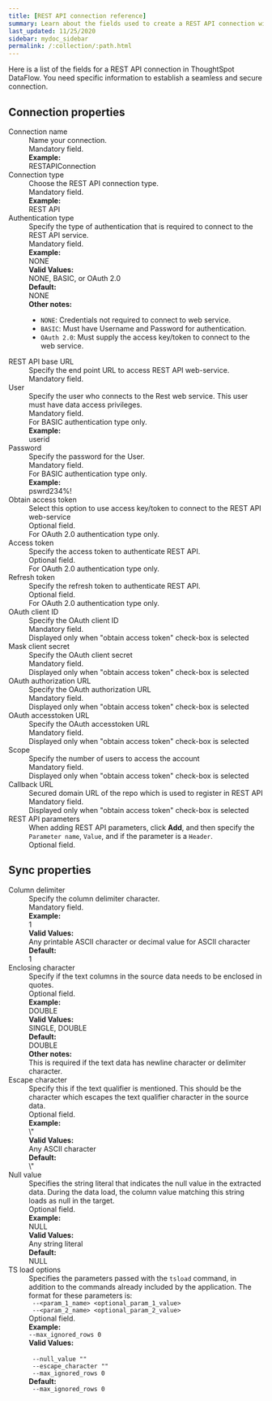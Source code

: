 ```yaml
---
title: [REST API connection reference]
summary: Learn about the fields used to create a REST API connection with ThoughtSpot DataFlow.
last_updated: 11/25/2020
sidebar: mydoc_sidebar
permalink: /:collection/:path.html
---
```


Here is a list of the fields for a REST API connection in ThoughtSpot DataFlow. You need specific information to establish a seamless and secure connection.

## Connection properties

<dl id="dataflow-rest-api-connection-properties">
<dlentry id="dataflow-rest-api-conn-connection-name"><dt>Connection name</dt><dd id="connection-name-description">Name your connection.</dd><dd id="connection-name-required">Mandatory field.</dd><dd id="connection-name-example"><strong>Example:</strong><br/>RESTAPIConnection</dd></dlentry>
<dlentry id="dataflow-rest-api-conn-connection-type"><dt>Connection type</dt><dd id="connection-type-description">Choose the REST API connection type.</dd><dd id="connection-type-required">Mandatory field.</dd><dd id="connection-type-example"><strong>Example:</strong><br/>REST API</dd></dlentry>
<dlentry id="dataflow-rest-api-conn-authentication-type"><dt>Authentication type</dt><dd id="authentication-type-description">Specify the type of authentication that is required to connect to the REST API service.</dd><dd id="authentication-type-required">Mandatory field.</dd><dd id="authentication-type-example"><strong>Example:</strong><br/>NONE</dd><dd id="authentication-type-valid-values"><strong>Valid Values:</strong><br/>NONE, BASIC, or OAuth 2.0</dd><dd id="authentication-type-default"><strong>Default:</strong><br/>NONE</dd><dd id="authentication-type-other"><strong>Other notes:</strong><br/><ul><li><code>NONE</code>: Credentials not required to connect to web service.</li><li><code>BASIC</code>: Must have Username and Password for authentication.</li><li><code>OAuth 2.0</code>: Must supply the access key/token to connect to the web service.</li></ul></dd></dlentry>
<dlentry id="dataflow-rest-api-conn-rest-api-base-url"><dt>REST API base URL</dt><dd id="rest-api-base-url-description">Specify the end point URL to access REST API web-service.</dd><dd id="rest-api-base-url-required">Mandatory field.</dd></dlentry>
<dlentry id="dataflow-rest-api-conn-user"><dt>User</dt><dd id="user-description">Specify the user who connects to the Rest web service. This user must have data access privileges.</dd><dd id="user-required">Mandatory field.<br/>For BASIC authentication type only.</dd><dd id="user-example"><strong>Example:</strong><br/>userid</dd></dlentry>
<dlentry id="dataflow-rest-api-conn-password"><dt>Password</dt><dd id="password-description">Specify the password for the User.</dd><dd id="password-required">Mandatory field.<br/>For BASIC authentication type only.</dd><dd id="password-example"><strong>Example:</strong><br/>pswrd234%!</dd></dlentry>
<dlentry id="dataflow-rest-api-conn-obtain-access-token"><dt>Obtain access token</dt><dd id="obtain-access-token-description">Select this option to use access key/token to connect to the REST API web-service</dd><dd id="obtain-access-token-required">Optional field.<br/>For OAuth 2.0 authentication type only.</dd></dlentry>
<dlentry id="dataflow-rest-api-conn-access-token"><dt>Access token</dt><dd id="access-token-description">Specify the access token to authenticate REST API.</dd><dd id="access-token-required">Optional field.<br/>For OAuth 2.0 authentication type only.</dd></dlentry>
<dlentry id="dataflow-rest-api-conn-refresh-token"><dt>Refresh token</dt><dd id="refresh-token-description">Specify the refresh token to authenticate REST API.</dd><dd id="refresh-token-required">Optional field.<br/>For OAuth 2.0 authentication type only.</dd></dlentry>
<dlentry id="dataflow-rest-api-conn-oauth-client-id"><dt>OAuth client ID</dt><dd id="oauth-client-id-description">Specify the OAuth client ID</dd><dd id="oauth-client-id-required">Mandatory field.<br/>Displayed only when "obtain access token" check-box is selected</dd></dlentry>
<dlentry id="dataflow-rest-api-conn-mask-client-secret"><dt>Mask client secret</dt><dd id="mask-client-secret-description">Specify the OAuth client secret</dd><dd id="mask-client-secret-required">Mandatory field.<br/>Displayed only when "obtain access token" check-box is selected</dd></dlentry>
<dlentry id="dataflow-rest-api-conn-oauth-authorization-url"><dt>OAuth authorization URL</dt><dd id="oauth-authorization-url-description">Specify the OAuth authorization URL </dd><dd id="oauth-authorization-url-required">Mandatory field.<br/>Displayed only when "obtain access token" check-box is selected</dd></dlentry>
<dlentry id="dataflow-rest-api-conn-oauth-accesstoken-url"><dt>OAuth accesstoken URL</dt><dd id="oauth-accesstoken-url-description">Specify the OAuth accesstoken URL </dd><dd id="oauth-accesstoken-url-required">Mandatory field.<br/>Displayed only when "obtain access token" check-box is selected</dd></dlentry>
<dlentry id="dataflow-rest-api-conn-scope"><dt>Scope</dt><dd id="scope-description">Specify the number of users to access the account</dd><dd id="scope-required">Mandatory field.<br/>Displayed only when "obtain access token" check-box is selected</dd></dlentry>
<dlentry id="dataflow-rest-api-conn-callback-url"><dt>Callback URL</dt><dd id="callback-url-description">Secured domain URL of the repo which is used to register in REST API</dd><dd id="callback-url-required">Mandatory field.<br/>Displayed only when "obtain access token" check-box is selected</dd></dlentry>
<dlentry id="dataflow-rest-api-conn-rest-api-parameters"><dt>REST API parameters</dt><dd id="rest-api-parameters-description">When adding REST API parameters, click <strong>Add</strong>, and then specify the <code>Parameter name</code>, <code>Value</code>, and if the parameter is a <code>Header</code>.</dd><dd id="rest-api-parameters-required">Optional field.</dd></dlentry>
</dl>


## Sync properties

<dl id="dataflow-rest-api-sync-properties">
<dlentry id="dataflow-rest-api-sync-column-delimiter"><dt>Column delimiter</dt><dd id="column-delimiter-description">Specify the column delimiter character.</dd><dd id="column-delimiter-required">Mandatory field.</dd><dd id="column-delimiter-example"><strong>Example:</strong><br/>1</dd><dd id="column-delimiter-valid-values"><strong>Valid Values:</strong><br/>Any printable ASCII character or decimal value for ASCII character</dd><dd id="column-delimiter-default"><strong>Default:</strong><br/>1</dd></dlentry>
<dlentry id="dataflow-rest-api-sync-enclosing-character"><dt>Enclosing character</dt><dd id="enclosing-character-description">Specify if the text columns in the source data needs to be enclosed in quotes.</dd><dd id="enclosing-character-required">Optional field.</dd><dd id="enclosing-character-example"><strong>Example:</strong><br/>DOUBLE</dd><dd id="enclosing-character-valid-values"><strong>Valid Values:</strong><br/>SINGLE, DOUBLE</dd><dd id="enclosing-character-default"><strong>Default:</strong><br/>DOUBLE</dd><dd id="enclosing-character-other"><strong>Other notes:</strong><br/>This is required if the text data has newline character or delimiter character.</dd></dlentry>
<dlentry id="dataflow-rest-api-sync-escape-character"><dt>Escape character</dt><dd id="escape-character-description">Specify this if the text qualifier is mentioned. This should be the character which escapes the text qualifier character in the source data.</dd><dd id="escape-character-required">Optional field.</dd><dd id="escape-character-example"><strong>Example:</strong><br/>\"</dd><dd id="escape-character-valid-values"><strong>Valid Values:</strong><br/>Any ASCII character</dd><dd id="escape-character-default"><strong>Default:</strong><br/>\"</dd></dlentry>
<dlentry id="dataflow-rest-api-sync-null-value"><dt>Null value</dt><dd id="null-value-description">Specifies the string literal that indicates the null value in the extracted data. During the data load, the column value matching this string loads as null in the target.</dd><dd id="null-value-required">Optional field.</dd><dd id="null-value-example"><strong>Example:</strong><br/>NULL</dd><dd id="null-value-valid-values"><strong>Valid Values:</strong><br/>Any string literal</dd><dd id="null-value-default"><strong>Default:</strong><br/>NULL</dd></dlentry>
<dlentry id="dataflow-rest-api-sync-ts-load-options"><dt>TS load options</dt><dd id="ts-load-options-description">Specifies the parameters passed with the <code>tsload</code> command, in addition to the commands already included by the application. The format for these parameters is:<br/><code> --&lt;param_1_name&gt; &lt;optional_param_1_value&gt;</code><br/><code> --&lt;param_2_name&gt; &lt;optional_param_2_value&gt;</code></dd><dd id="ts-load-options-required">Optional field.</dd><dd id="ts-load-options-example"><strong>Example:</strong><br/><code>--max_ignored_rows 0</code></dd><dd id="ts-load-options-valid-values"><strong>Valid Values:</strong><br/><br/><code> --null_value ""</code><br/><code> --escape_character ""</code><br/><code> --max_ignored_rows 0</code></dd><dd id="ts-load-options-default"><strong>Default:</strong><br/><code> --max_ignored_rows 0</code></dd></dlentry>
</dl>

